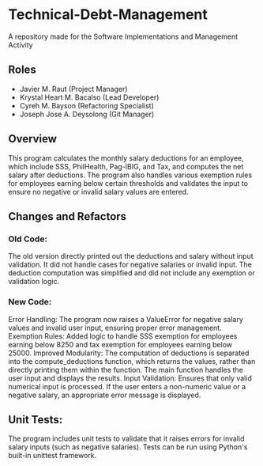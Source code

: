 # Technical-Debt-Management
A repository made for the Software Implementations and Management Activity

## Roles
- Javier M. Raut (Project Manager)
- Krystal Heart M. Bacalso (Lead Developer)
- Cyreh M. Bayson (Refactoring Specialist)
- Joseph Jose A. Deysolong (Git Manager)

## Overview
This program calculates the monthly salary deductions for an employee, which include SSS, PhilHealth, Pag-IBIG, and Tax, and computes the net salary after deductions. The program also handles various exemption rules for employees earning below certain thresholds and validates the input to ensure no negative or invalid salary values are entered.


## Changes and Refactors
### Old Code:
The old version directly printed out the deductions and salary without input validation.
It did not handle cases for negative salaries or invalid input.
The deduction computation was simplified and did not include any exemption or validation logic.

### New Code:
Error Handling: The program now raises a ValueError for negative salary values and invalid user input, ensuring proper error management.
Exemption Rules: Added logic to handle SSS exemption for employees earning below 8250 and tax exemption for employees earning below 25000.
Improved Modularity: The computation of deductions is separated into the compute_deductions function, which returns the values, rather than directly printing them within the function. The main function handles the user input and displays the results.
Input Validation: Ensures that only valid numerical input is processed. If the user enters a non-numeric value or a negative salary, an appropriate error message is displayed.

## Unit Tests:
The program includes unit tests to validate that it raises errors for invalid salary inputs (such as negative salaries). Tests can be run using Python's built-in unittest framework.